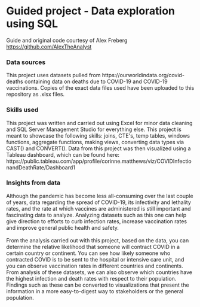 # Guided project - Data exploration using SQL
Guide and original code courtesy of Alex Freberg https://github.com/AlexTheAnalyst
<h3>Data sources</h3>
This project uses datasets pulled from https://ourworldindata.org/covid-deaths containing data on deaths due to COVID-19 and COVID-19 vaccinations. Copies of the exact data files used have been uploaded to this repository as .xlsx files.
<h3>Skills used</h3>
This project was written and carried out using Excel for minor data cleaning and SQL Server Management Studio for everything else. This project is meant to showcase the following skills: joins, CTE's, temp tables, windows functions, aggregate functions, making views, converting data types via CAST() and CONVERT(). Data from this project was then visualized using a Tableau dashboard, which can be found here: https://public.tableau.com/app/profile/corinne.matthews/viz/COVIDInfectionandDeathRate/Dashboard1
<h3>Insights from data</h3> 
Although the pandemic has become less all-consuming over the last couple of years, data regarding the spread of COVID-19, its infectivity and lethality rates, and the rate at which vaccines are administered is still important and fascinating data to analyze. Analyzing datasets such as this one can help give direction to efforts to curb infection rates, increase vaccination rates and improve general public health and safety.<br><br>
From the analysis carried out with this project, based on the data, you can determine the relative likelihood that someone will contract COVID in a certain country or continent. You can see how likely someone who contracted COVID is to be sent to the hospital or intensive care unit, and you can observe vaccination rates in different countries and continents. From analysis of these datasets, we can also observe which countries have the highest infection and death rates with respect to their population. Findings such as these can be converted to visualizations that present the information in a more easy-to-digest way to stakeholders or the general population. <br>
